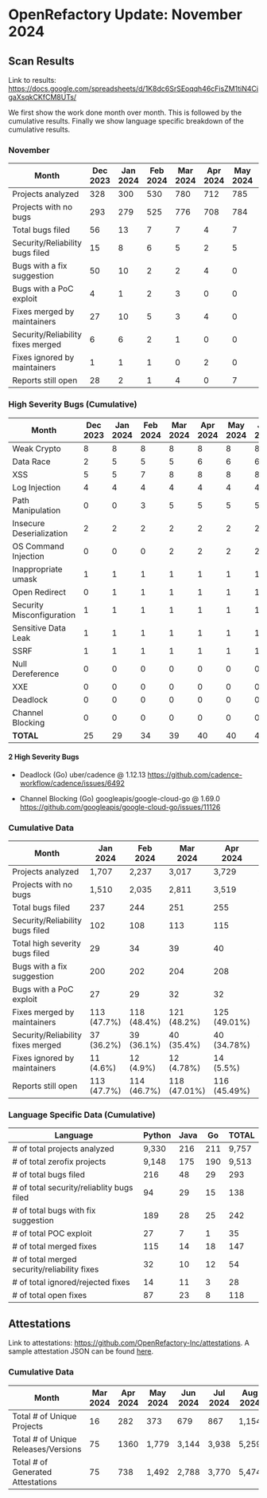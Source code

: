 # OpenRefactory Update: November 2024

## Scan Results
Link to results: https://docs.google.com/spreadsheets/d/1K8dc6SrSEoqqh46cFisZM1tiN4CigaXsqkCKfCM8UTs/

We first show the work done month over month. This is followed by the cumulative results. Finally we show language specific breakdown of the cumulative results.



### November
| Month                                | Dec 2023 | Jan 2024 | Feb 2024 | Mar 2024 | Apr 2024 | May 2024 | Jun 2024 | Jul 2024 | Aug 2024 | Sep 2024 | Oct 2024 | Nov 2024 |
|--------------------------------------|----------|----------|----------|----------|----------|----------|----------|----------|----------|----------|----------|----------|
| Projects analyzed                    | 328      | 300      | 530      | 780      | 712      | 785      | 1,198    | 896      | 1,206    | 1,296    | 51       | 597      |
| Projects with no bugs                | 293      | 279      | 525      | 776      | 708      | 784      | 1,198    | 896      | 1,198    | 1,286    | 37       | 595      |
| Total bugs filed                     | 56       | 13       | 7        | 7        | 4        | 7        | 1        | 0        | 0        | 11       | 17       | 3        |
| Security/Reliability bugs filed      | 15       | 8        | 6        | 5        | 2        | 5        | 2        | 0        | 1        | 6        | 6        | 3        |
| Bugs with a fix suggestion           | 50       | 10       | 2        | 2        | 4        | 0        | 1        | 0        | 19       | 7        | 4        | 3        |
| Bugs with a PoC exploit              | 4        | 1        | 2        | 3        | 0        | 0        | 0        | 0        | 1        | 0        | 2        | 0        |
| Fixes merged by maintainers          | 27       | 10       | 5        | 3        | 4        | 0        | 1        | 1        | 6        | 7        | 5        | 2        |
| Security/Reliability fixes merged    | 6        | 6        | 2        | 1        | 0        | 0        | 0        | 1        | 7        | 1        | 3        | 2        |
| Fixes ignored by maintainers         | 1        | 1        | 1        | 0        | 2        | 0        | 2        | 0        | 6        | 0        | 6        | 0        |
| Reports still open                   | 28       | 2        | 1        | 4        | 0        | 7        | 0        | 0        | 0        | 4        | 6        | 1        |



### High Severity Bugs (Cumulative)
| Month                     | Dec 2023 | Jan 2024 | Feb 2024 | Mar 2024 | Apr 2024 | May 2024 | Jun 2024 | Jul 2024 | Aug 2024 | Sep 2024 | Oct 2024 | Nov 2024 |
|---------------------------|----------|----------|----------|----------|----------|----------|----------|----------|----------|----------|----------|----------|
| Weak Crypto               | 8        | 8        | 8        | 8        | 8        | 8        | 8        | 8        | 9        | 12       | 12       | 12       |
| Data Race                 | 2        | 5        | 5        | 5        | 6        | 6        | 6        | 6        | 6        | 6        | 6        | 6        |
| XSS                       | 5        | 5        | 7        | 8        | 8        | 8        | 8        | 8        | 8        | 8        | 8        | 8        |
| Log Injection             | 4        | 4        | 4        | 4        | 4        | 4        | 4        | 4        | 5        | 5        | 5        | 5        |
| Path Manipulation         | 0        | 0        | 3        | 5        | 5        | 5        | 5        | 5        | 5        | 5        | 6        | 6        |
| Insecure Deserialization  | 2        | 2        | 2        | 2        | 2        | 2        | 2        | 2        | 2        | 2        | 3        | 3        |
| OS Command Injection      | 0        | 0        | 0        | 2        | 2        | 2        | 2        | 2        | 2        | 2        | 2        | 2        |
| Inappropriate umask       | 1        | 1        | 1        | 1        | 1        | 1        | 1        | 1        | 1        | 1        | 1        | 1        |
| Open Redirect             | 0        | 1        | 1        | 1        | 1        | 1        | 1        | 1        | 1        | 1        | 1        | 1        |
| Security Misconfiguration | 1        | 1        | 1        | 1        | 1        | 1        | 1        | 1        | 1        | 1        | 2        | 2        |
| Sensitive Data Leak       | 1        | 1        | 1        | 1        | 1        | 1        | 1        | 1        | 1        | 1        | 1        | 1        |
| SSRF                      | 1        | 1        | 1        | 1        | 1        | 1        | 1        | 1        | 1        | 1        | 1        | 1        |
| Null Dereference          | 0        | 0        | 0        | 0        | 0        | 0        | 0        | 0        | 0        | 1        | 1        | 1        |
| XXE                       | 0        | 0        | 0        | 0        | 0        | 0        | 0        | 0        | 0        | 0        | 2        | 2        |
| Deadlock                  | 0        | 0        | 0        | 0        | 0        | 0        | 0        | 0        | 0        | 0        | 0        | 1        |
| Channel Blocking          | 0        | 0        | 0        | 0        | 0        | 0        | 0        | 0        | 0        | 0        | 0        | 1        |
| **TOTAL**                 | 25       | 29       | 34       | 39       | 40       | 40       | 40       | 40       | 42       | 46       | 51       | 53       |



#### 2 High Severity Bugs
- Deadlock
    (Go) uber/cadence @ 1.12.13
    https://github.com/cadence-workflow/cadence/issues/6492

- Channel Blocking
    (Go) googleapis/google-cloud-go @ 1.69.0
    https://github.com/googleapis/google-cloud-go/issues/11126



### Cumulative Data
| Month                                | Jan 2024   | Feb 2024    | Mar 2024     | Apr 2024     | May 2024     | Jun 2024    | Jul 2024        | Aug 2024     | Sep 2024     | Oct 2024     | Nov 2024     |
|--------------------------------------|------------|-------------|--------------|--------------|--------------|-------------|-----------------|--------------|--------------|--------------|--------------|
| Projects analyzed                    | 1,707      | 2,237       | 3,017        | 3,729        | 4,514        | 5,712       | 6,608           | 7,813        | 9,109        | 9,160        | 9,757        |
| Projects with no bugs                | 1,510      | 2,035       | 2,811        | 3,519        | 4,303        | 5,501       | 6,091           | 7,595        | 8,881        | 8,918        | 9,513        |
| Total bugs filed                     | 237        | 244         | 251          | 255          | 262          | 263         | 263             | 262          | 273          | 290          | 293          |
| Security/Reliability bugs filed      | 102        | 108         | 113          | 115          | 120          | 122         | 122             | 123          | 129          | 135          | 138          |
| Total high severity bugs filed       | 29         | 34          | 39           | 40           | 40           | 40          | 40              | 42           | 46           | 51           | 53           |
| Bugs with a fix suggestion           | 200        | 202         | 204          | 208          | 208          | 209         | 209             | 228          | 235          | 239          | 242          |
| Bugs with a PoC exploit              | 27         | 29          | 32           | 32           | 32           | 32          | 32              | 33           | 33           | 35           | 35           |
| Fixes merged by maintainers          | 113 (47.7%)| 118 (48.4%) | 121 (48.2%)  | 125 (49.01%) | 125 (47.7%)  | 126 (47.9%) | 127 (48.3%)     | 133 (50.76%) | 140 (51.3%)  | 145 (50%)    | 147 (50.17%) |
| Security/Reliability fixes merged    | 37 (36.2%) | 39 (36.1%)  | 40 (35.4%)   | 40 (34.78%)  | 40 (33.33%)  | 40 (32.8%)  | 41 (33.6%)      | 48 (39.02%)  | 49 (38%)     | 52 (38.5%)   | 54 (39.13%)  |
| Fixes ignored by maintainers         | 11 (4.6%)  | 12 (4.9%)   | 12 (4.78%)   | 14 (5.5%)    | 14 (5.35%)   | 16 (6.08%)  | 16 (6.08%)      | 22 (8.4%)    | 22 (8.06%)   | 28 (9.65%)   | 28 (9.55%)   |
| Reports still open                   | 113 (47.7%)| 114 (46.7%) | 118 (47.01%) | 116 (45.49%) | 123 (46.95%) | 121 (46%)   | 120 (45.62%)    | 107 (40.84%) | 111 (40.66%) | 117 (40.34%) | 118 (40.27%) |



### Language Specific Data (Cumulative)
| Language                                       | Python   | Java | Go   | TOTAL |
| ---------------------------------------------- | -------- | ---- | ---- | ----- |
| \# of total projects analyzed                  | 9,330    | 216  | 211  | 9,757 |
| \# of total zerofix projects                   | 9,148    | 175  | 190  | 9,513 |
| \# of total bugs filed                         | 216      | 48   | 29   | 293   |
| \# of total security/reliablity bugs filed     | 94       | 29   | 15   | 138   |
| \# of total bugs with fix suggestion           | 189      | 28   | 25   | 242   |
| \# of total POC exploit                        | 27       | 7    | 1    | 35    |
| \# of total merged fixes                       | 115      | 14   | 18   | 147   |
| \# of total merged security/reliability fixes  | 32       | 10   | 12   | 54    |
| \# of total ignored/rejected fixes             | 14       | 11   | 3    | 28    |
| \# of total open fixes                         | 87       | 23   | 8    | 118   |



## Attestations
Link to attestations: https://github.com/OpenRefactory-Inc/attestations. A sample attestation JSON can be found [here](https://github.com/OpenRefactory-Inc/attestations/blob/master/aiohttp/4.0.0a1/2024-04-24/attestation.json).



### Cumulative Data 
| Month                               | Mar 2024 | Apr 2024 | May 2024 | Jun 2024 | Jul 2024 | Aug 2024 | Sep 2024 | Oct 2024 | Nov 2024 |
|-------------------------------------|----------|----------|----------|----------|----------|----------|----------|----------|----------|
| Total # of Unique Projects          | 16       | 282      | 373      | 679      | 867      | 1,154    | 1,436    | 1,436    | 1,626    |
| Total # of Unique Releases/Versions | 75       | 1360     | 1,779    | 3,144    | 3,938    | 5,259    | 6,361    | 6,361    | 7,023    |
| Total # of Generated Attestations   | 75       | 738      | 1,492    | 2,788    | 3,770    | 5,474    | 6,484    | 6,484    | 7,277    |

